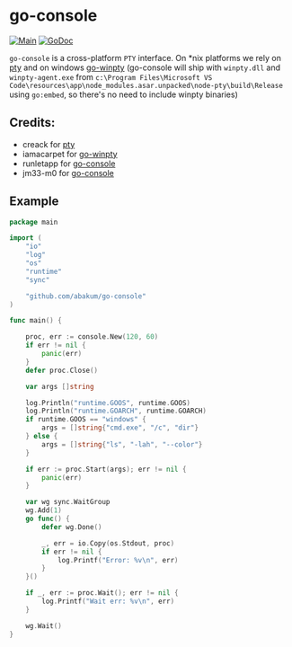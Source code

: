 # go-console

[![Main](https://github.com/runletapp/go-console/actions/workflows/main.yml/badge.svg)](https://github.com/runletapp/go-console/actions/workflows/main.yml)
[![GoDoc](https://godoc.org/github.com/runletapp/go-console?status.svg)](https://godoc.org/github.com/runletapp/go-console)

`go-console` is a cross-platform `PTY` interface. On *nix platforms we rely on [pty](github.com/creack/pty) and on windows [go-winpty](https://github.com/iamacarpet/go-winpty) (go-console will ship with `winpty.dll` and `winpty-agent.exe` from `c:\Program Files\Microsoft VS Code\resources\app\node_modules.asar.unpacked\node-pty\build\Release`  using `go:embed`, so there's no need to include winpty binaries)

## Credits:

- creack for [pty](github.com/creack/pty)
- iamacarpet for [go-winpty](https://github.com/iamacarpet/go-winpty)
- runletapp for [go-console](https://github.com/runletapp/go-console)
- jm33-m0 for [go-console](https://github.com/jm33-m0/go-console)


## Example

```go
package main

import (
	"io"
	"log"
	"os"
	"runtime"
	"sync"

	"github.com/abakum/go-console"
)

func main() {

	proc, err := console.New(120, 60)
	if err != nil {
		panic(err)
	}
	defer proc.Close()

	var args []string

	log.Println("runtime.GOOS", runtime.GOOS)
	log.Println("runtime.GOARCH", runtime.GOARCH)
	if runtime.GOOS == "windows" {
		args = []string{"cmd.exe", "/c", "dir"}
	} else {
		args = []string{"ls", "-lah", "--color"}
	}

	if err := proc.Start(args); err != nil {
		panic(err)
	}

	var wg sync.WaitGroup
	wg.Add(1)
	go func() {
		defer wg.Done()

		_, err = io.Copy(os.Stdout, proc)
		if err != nil {
			log.Printf("Error: %v\n", err)
		}
	}()

	if _, err := proc.Wait(); err != nil {
		log.Printf("Wait err: %v\n", err)
	}

	wg.Wait()
}

```
